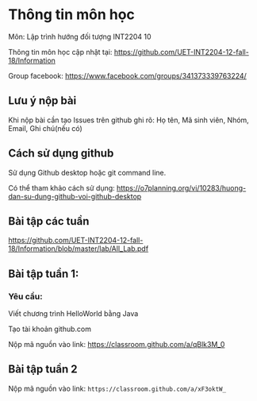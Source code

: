 # Thông tin môn học

Môn: Lập trình hướng đối tượng INT2204 10

Thông tin môn học cập nhật tại: https://github.com/UET-INT2204-12-fall-18/Information

Group facebook: https://www.facebook.com/groups/341373339763224/

## Lưu ý nộp bài
Khi nộp bài cần tạo Issues trên github ghi rõ:
Họ tên, Mã sinh viên, Nhóm, Email, Ghi chú(nếu có)

## Cách sử dụng github

Sử dụng Github desktop hoặc git command line.

Có thể tham khảo cách sử dụng: https://o7planning.org/vi/10283/huong-dan-su-dung-github-voi-github-desktop

## Bài tập các tuần

https://github.com/UET-INT2204-12-fall-18/Information/blob/master/lab/All_Lab.pdf


## Bài tập tuần 1:

### Yêu cầu:

Viết chương trình HelloWorld bằng Java

Tạo tài khoản github.com

Nộp mã nguồn vào link: https://classroom.github.com/a/qBlk3M_0

## Bài tập tuần 2

Nộp mã nguồn vào link: `https://classroom.github.com/a/xF3oktW_`

